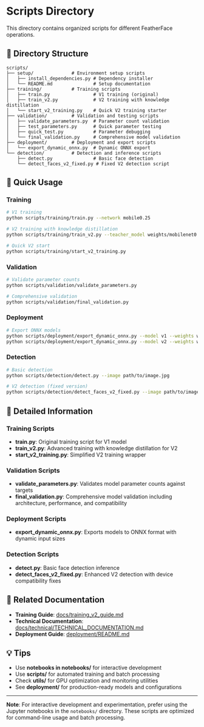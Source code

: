 # Scripts Directory

This directory contains organized scripts for different FeatherFace operations.

## 📁 Directory Structure

```
scripts/
├── setup/              # Environment setup scripts
│   ├── install_dependencies.py # Dependency installer
│   └── README.md               # Setup documentation
├── training/           # Training scripts
│   ├── train.py                # V1 training (original)
│   ├── train_v2.py             # V2 training with knowledge distillation
│   └── start_v2_training.py    # Quick V2 training starter
├── validation/         # Validation and testing scripts
│   ├── validate_parameters.py  # Parameter count validation
│   ├── test_parameters.py      # Quick parameter testing
│   ├── quick_test.py           # Parameter debugging
│   └── final_validation.py     # Comprehensive model validation
├── deployment/         # Deployment and export scripts
│   └── export_dynamic_onnx.py  # Dynamic ONNX export
└── detection/          # Detection and inference scripts
    ├── detect.py               # Basic face detection
    └── detect_faces_v2_fixed.py # Fixed V2 detection script
```

## 🚀 Quick Usage

### Training
```bash
# V1 training
python scripts/training/train.py --network mobile0.25

# V2 training with knowledge distillation
python scripts/training/train_v2.py --teacher_model weights/mobilenet0.25_Final.pth

# Quick V2 start
python scripts/training/start_v2_training.py
```

### Validation
```bash
# Validate parameter counts
python scripts/validation/validate_parameters.py

# Comprehensive validation
python scripts/validation/final_validation.py
```

### Deployment
```bash
# Export ONNX models
python scripts/deployment/export_dynamic_onnx.py --model v1 --weights weights/mobilenet0.25_Final.pth
python scripts/deployment/export_dynamic_onnx.py --model v2 --weights weights/v2/FeatherFaceV2_final.pth
```

### Detection
```bash
# Basic detection
python scripts/detection/detect.py --image path/to/image.jpg

# V2 detection (fixed version)
python scripts/detection/detect_faces_v2_fixed.py --image path/to/image.jpg
```

## 📖 Detailed Information

### Training Scripts
- **train.py**: Original training script for V1 model
- **train_v2.py**: Advanced training with knowledge distillation for V2
- **start_v2_training.py**: Simplified V2 training wrapper

### Validation Scripts
- **validate_parameters.py**: Validates model parameter counts against targets
- **final_validation.py**: Comprehensive model validation including architecture, performance, and compatibility

### Deployment Scripts
- **export_dynamic_onnx.py**: Exports models to ONNX format with dynamic input sizes

### Detection Scripts
- **detect.py**: Basic face detection inference
- **detect_faces_v2_fixed.py**: Enhanced V2 detection with device compatibility fixes

## 🔗 Related Documentation

- **Training Guide**: [docs/training_v2_guide.md](../docs/training_v2_guide.md)
- **Technical Documentation**: [docs/technical/TECHNICAL_DOCUMENTATION.md](../docs/technical/TECHNICAL_DOCUMENTATION.md)
- **Deployment Guide**: [deployment/README.md](../deployment/README.md)

## 💡 Tips

- Use **notebooks in notebooks/** for interactive development
- Use **scripts/** for automated training and batch processing
- Check **utils/** for GPU optimization and monitoring utilities
- See **deployment/** for production-ready models and configurations

---

**Note**: For interactive development and experimentation, prefer using the Jupyter notebooks in the `notebooks/` directory. These scripts are optimized for command-line usage and batch processing.